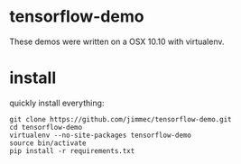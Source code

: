 # tensorflow-demo
These demos were written on a OSX 10.10 with virtualenv.
# install
quickly install everything:
```
git clone https://github.com/jimmec/tensorflow-demo.git
cd tensorflow-demo
virtualenv --no-site-packages tensorflow-demo
source bin/activate
pip install -r requirements.txt
```
